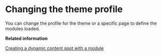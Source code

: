 # Changing the theme profile

You can change the profile for the theme or a specific page to define the modules loaded.

**Related information**  


[Creating a dynamic content spot with a module ](../rwd/rwd_define_mod_override.md)

